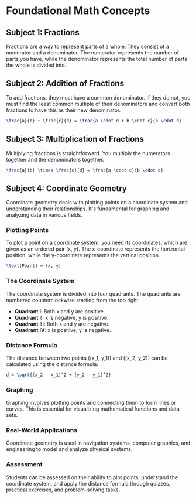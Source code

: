 # Foundational Math Concepts

## Subject 1: Fractions
Fractions are a way to represent parts of a whole. They consist of a numerator and a denominator. The numerator represents the number of parts you have, while the denominator represents the total number of parts the whole is divided into.

## Subject 2: Addition of Fractions
To add fractions, they must have a common denominator. If they do not, you must find the least common multiple of their denominators and convert both fractions to have this as their new denominator.

```latex
\frac{a}{b} + \frac{c}{d} = \frac{a \cdot d + b \cdot c}{b \cdot d}
```

## Subject 3: Multiplication of Fractions
Multiplying fractions is straightforward. You multiply the numerators together and the denominators together.

```latex
\frac{a}{b} \times \frac{c}{d} = \frac{a \cdot c}{b \cdot d}
```

## Subject 4: Coordinate Geometry
Coordinate geometry deals with plotting points on a coordinate system and understanding their relationships. It's fundamental for graphing and analyzing data in various fields.

### Plotting Points
To plot a point on a coordinate system, you need its coordinates, which are given as an ordered pair (x, y). The x-coordinate represents the horizontal position, while the y-coordinate represents the vertical position.

```latex
\text{Point} = (x, y)
```

### The Coordinate System
The coordinate system is divided into four quadrants. The quadrants are numbered counterclockwise starting from the top right.

- **Quadrant I**: Both x and y are positive.
- **Quadrant II**: x is negative, y is positive.
- **Quadrant III**: Both x and y are negative.
- **Quadrant IV**: x is positive, y is negative.

### Distance Formula
The distance between two points \((x_1, y_1)\) and \((x_2, y_2)\) can be calculated using the distance formula:

```latex
d = \sqrt{(x_2 - x_1)^2 + (y_2 - y_1)^2}
```

### Graphing
Graphing involves plotting points and connecting them to form lines or curves. This is essential for visualizing mathematical functions and data sets.

### Real-World Applications
Coordinate geometry is used in navigation systems, computer graphics, and engineering to model and analyze physical systems.

### Assessment
Students can be assessed on their ability to plot points, understand the coordinate system, and apply the distance formula through quizzes, practical exercises, and problem-solving tasks.

